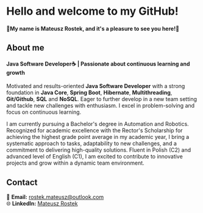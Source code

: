 # Hello and welcome to my GitHub!

#### 👋My name is Mateusz Rostek, and it's a pleasure to see you here!👋  

## About me
#### Java Software Developer☕ | Passionate about continuous learning and growth

Motivated and results-oriented **Java Software Developer** with a strong foundation in **Java Core**, **Spring Boot**, **Hibernate**, **Multithreading**, **Git/Github**, **SQL** and **NoSQL**. Eager to further develop in a new team setting and tackle new challenges with enthusiasm. I excel in problem-solving and focus on continuous learning.

I am currently pursuing a Bachelor's degree in Automation and Robotics. Recognized for academic excellence with the Rector's Scholarship for achieving the highest grade point average in my academic year, I bring a systematic approach to tasks, adaptability to new challenges, and a commitment to delivering high-quality solutions. Fluent in Polish (C2) and advanced level of English (C1), I am excited to contribute to innovative projects and grow within a dynamic team environment.

## Contact
📧 **Email:** rostek.mateusz@outlook.com  
🌐 **LinkedIn:** [Mateusz Rostek](https://www.linkedin.com/in/mateuszrostek/)


